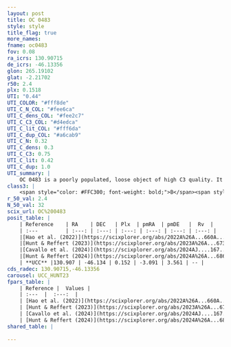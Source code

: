 ```yaml
---
layout: post
title: OC 0483
style: style
title_flag: true
more_names: 
fname: oc0483
fov: 0.08
ra_icrs: 130.90715
de_icrs: -46.13356
glon: 265.19102
glat: -2.21702
r50: 2.4
plx: 0.1518
UTI: "0.44"
UTI_COLOR: "#fff8de"
UTI_C_N_COL: "#fee6ca"
UTI_C_dens_COL: "#fee2c7"
UTI_C_C3_COL: "#d4edca"
UTI_C_lit_COL: "#fff6da"
UTI_C_dup_COL: "#a6cab9"
UTI_C_N: 0.32
UTI_C_dens: 0.3
UTI_C_C3: 0.75
UTI_C_lit: 0.42
UTI_C_dup: 1.0
UTI_summary: |
    OC 0483 is a poorly populated, loose object of high C3 quality. It was recently reported in the literature.
class3: |
    <span style="color: #FFC300; font-weight: bold;">B</span><span style="color: green; font-weight: bold;">A</span>
r_50_val: 2.4
N_50_val: 32
scix_url: OC%200483
posit_table: |
    | Reference    | RA    | DEC   | Plx  | pmRA  | pmDE   |  Rv  |
    | :---         | :---: | :---: | :---: | :---: | :---: | :---: |
    |[Hao et al. (2022)](https://scixplorer.org/abs/2022A%26A...660A...4H) | 130.917 | -46.124 | 0.151 | -3.072 | 3.564 | -- |
    |[Hunt & Reffert (2023)](https://scixplorer.org/abs/2023A%26A...673A.114H) | 130.856 | -46.146 | 0.15 | -3.067 | 3.572 | -- |
    |[Cavallo et al. (2024)](https://scixplorer.org/abs/2024AJ....167...12C) | 130.919 | -46.123 | 0.151 | -- | -- | -- |
    |[Hunt & Reffert (2024)](https://scixplorer.org/abs/2024A%26A...686A..42H) | 130.856 | -46.146 | 0.15 | -3.067 | 3.572 | -- |
    | **UCC** |130.907 | -46.134 | 0.152 | -3.091 | 3.561 | -- | 
cds_radec: 130.90715,-46.13356
carousel: UCC_HUNT23
fpars_table: |
    | Reference |  Values |
    | :---  |  :---:  |
    | [Hao et al. (2022)](https://scixplorer.org/abs/2022A%26A...660A...4H) | `AG=3.3, age=6.5, Z=0.028` |
    | [Hunt & Reffert (2023)](https://scixplorer.org/abs/2023A%26A...673A.114H) | `AV50=2.41, diffAV50=1.234, MOD50=13.75, logAge50=7.087` |
    | [Cavallo et al. (2024)](https://scixplorer.org/abs/2024AJ....167...12C) | `AV50=1.74, dMod50=12.62, logAge50=7.68, [Fe/H]50=0.04` |
    | [Hunt & Reffert (2024)](https://scixplorer.org/abs/2024A%26A...686A..42H) | `MassJ=1178.43` |
shared_table: |
    
---
```

